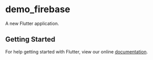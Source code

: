 # demo_firebase

A new Flutter application.

## Getting Started

For help getting started with Flutter, view our online
[documentation](https://flutter.io/).
